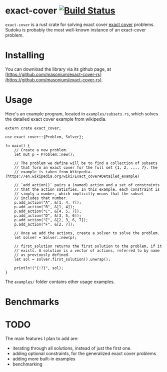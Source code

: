 # exact-cover [![Build Status](https://travis-ci.org/masonium/exact-cover-rs.svg?branch=master)](https://travis-ci.org/masonium/exact-cover-rs) #

`exact-cover` is a rust crate for solving exact cover
[exact cover](https://en.wikipedia.org/wiki/Exact_cover)
problems. Sudoku is probably the most well-known instance of an
exact-cover problem.


# Installing #
You can download the library via its github page, at
[https://github.com/masonium/exact-cover-rs](https://github.com/masonium/exact-cover-rs).

# Usage #

Here's an example program, located in `examples/subsets.rs`, which solves the detailed exact cover example from wikipedia.


	extern crate exact_cover;

	use exact_cover::{Problem, Solver};

	fn main() {
		// Create a new problem.
		let mut p = Problem::new();

		// The problem we define will be to find a collection of subsets
		// that form an exact cover for the full set {1, 2, ..., 7}. The
		// example is taken from Wikipedia. (https://en.wikipedia.org/wiki/Exact_cover#Detailed_example)

		// `add_action()` pairs a (named) action and a set of constraints
		// that the action satisfies. In this example, each constraint is
		// simply a number, which implicitly means that the subset
		// includes that number.
		p.add_action("A", &[1, 4, 7]);
		p.add_action("B", &[1, 4]);
		p.add_action("C", &[4, 5, 7]);
		p.add_action("D", &[3, 5, 6]);
		p.add_action("E", &[2, 3, 6, 7]);
		p.add_action("F", &[2, 7]);

		// Once we add the actions, create a solver to solve the problem.
		let solver = Solver::new(p);

		// first_solution returns the first solution to the problem, if it
		// exists. A solution is a vector of actions, referred to by name
		// as previously defined.
		let sol = solver.first_solution().unwrap();

		println!("{:?}", sol);
	}


The `examples/` folder contains other usage examples.

# Benchmarks #

# TODO #
The main features I plan to add are:
   * iterating through all solutions, instead of just the first one.
   * adding optional constraints, for the generalized exact cover problems
   * adding more built-in examples
   * benchmarking
